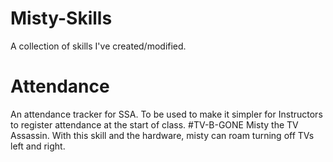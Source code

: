# Misty-Skills
A collection of skills I've created/modified. 
# Attendance
An attendance tracker for SSA. To be used to make it simpler for Instructors to register attendance at the start of class.
#TV-B-GONE
Misty the TV Assassin. With this skill and the hardware, misty can roam turning off TVs left and right. 
